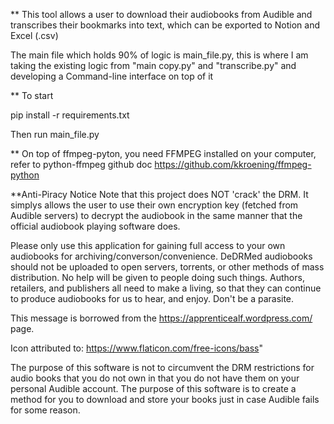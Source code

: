 \*\* This tool allows a user to download their audiobooks from Audible and transcribes their bookmarks into text, which can be exported to Notion and Excel (.csv)

The main file which holds 90% of logic is main_file.py, this is where I am taking the existing logic from "main copy.py" and "transcribe.py" and developing a Command-line interface on top of it

\*\* To start

pip install -r requirements.txt

Then run main_file.py

\*\* On top of ffmpeg-pyton, you need FFMPEG installed on your computer, refer to python-ffmpeg github doc
https://github.com/kkroening/ffmpeg-python

\*\*Anti-Piracy Notice
Note that this project does NOT 'crack' the DRM. It simplys allows the user to use their own encryption key (fetched from Audible servers) to decrypt the audiobook in the same manner that the official audiobook playing software does.

Please only use this application for gaining full access to your own audiobooks for archiving/converson/convenience. DeDRMed audiobooks should not be uploaded to open servers, torrents, or other methods of mass distribution. No help will be given to people doing such things. Authors, retailers, and publishers all need to make a living, so that they can continue to produce audiobooks for us to hear, and enjoy. Don't be a parasite.

This message is borrowed from the https://apprenticealf.wordpress.com/ page.

Icon attributed to:
https://www.flaticon.com/free-icons/bass"


The purpose of this software is not to circumvent the DRM restrictions for audio books that you do not own in that you do not have them on your personal Audible account. The purpose of this software is to create a method for you to download and store your books just in case Audible fails for some reason.
